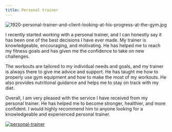 ```yaml
---
title: Personal trainer
---
```


![1920-personal-trainer-and-client-looking-at-his-progress-at-the-gym.jpg](/1920-personal-trainer-and-client-looking-at-his-progress-at-the-gym.jpg)

I recently started working with a personal trainer, and I can honestly say it has been one of the best decisions I have ever made. My trainer is knowledgeable, encouraging, and motivating. He has helped me to reach my fitness goals and has given me the confidence to take on new challenges. 

The workouts are tailored to my individual needs and goals, and my trainer is always there to give me advice and support. He has taught me how to properly use gym equipment and how to make the most of my workouts. He also provides nutritional guidance and helps me to stay on track with my diet. 

Overall, I am very pleased with the service I have received from my personal trainer. He has helped me to become stronger, healthier, and more confident. I would highly recommend him to anyone looking for a knowledgeable and experienced personal trainer.

[![personal-trainer](<https://dabuttonfactory.com/button.png?t=CHECK+SERVICE&f=Noto+Sans-Bold&ts=26&tc=fff&hp=45&vp=20&c=11&bgt=unicolored&bgc=4bd42f>)](<https://londonexpertfinder.com/link>)
